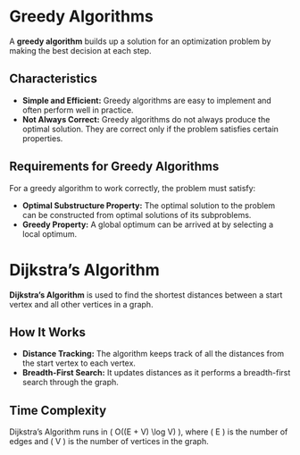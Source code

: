 
# Greedy Algorithms

A **greedy algorithm** builds up a solution for an optimization problem by making the best decision at each step. 

## Characteristics

- **Simple and Efficient:** Greedy algorithms are easy to implement and often perform well in practice.
- **Not Always Correct:** Greedy algorithms do not always produce the optimal solution. They are correct only if the problem satisfies certain properties.

## Requirements for Greedy Algorithms

For a greedy algorithm to work correctly, the problem must satisfy:

- **Optimal Substructure Property:** The optimal solution to the problem can be constructed from optimal solutions of its subproblems.
- **Greedy Property:** A global optimum can be arrived at by selecting a local optimum.

# Dijkstra’s Algorithm

**Dijkstra’s Algorithm** is used to find the shortest distances between a start vertex and all other vertices in a graph.

## How It Works

- **Distance Tracking:** The algorithm keeps track of all the distances from the start vertex to each vertex.
- **Breadth-First Search:** It updates distances as it performs a breadth-first search through the graph.

## Time Complexity

Dijkstra’s Algorithm runs in \( O((E + V) \log V) \), where \( E \) is the number of edges and \( V \) is the number of vertices in the graph.
